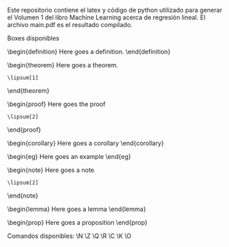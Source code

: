 Este repositorio contiene el latex y código de python utilizado para generar el Volumen 1 del libro Machine Learning acerca de regresión lineal.
El archivo main.pdf es el resultado compilado.

Boxes disponibles

\begin{definition}
  Here goes a definition.
\end{definition}

\begin{theorem}
    Here goes a theorem.

    \lipsum[1]
\end{theorem}

\begin{proof}
    Here goes the proof

    \lipsum[2]
\end{proof}


\begin{corollary}
    Here goes a corollary
\end{corollary}

\begin{eg}
    Here goes an example
\end{eg}

\begin{note}
    Here goes a note 

    \lipsum[2]
\end{note}


\begin{lemma}
    Here goes a lemma
\end{lemma}

\begin{prop}
    Here goes a proposition
\end{prop}

Comandos disponibles: \N \Z \Q \R \C \K \O